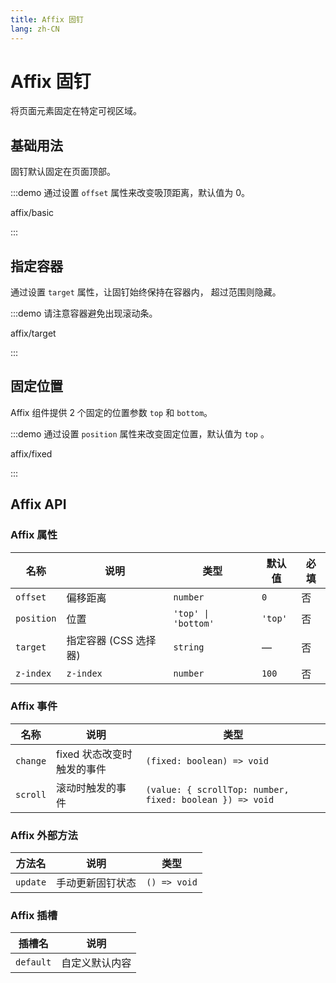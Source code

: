 ```yaml
---
title: Affix 固钉
lang: zh-CN
---
```


# Affix 固钉

将页面元素固定在特定可视区域。

## 基础用法

固钉默认固定在页面顶部。

:::demo 通过设置 `offset` 属性来改变吸顶距离，默认值为 0。

affix/basic

:::

## 指定容器

通过设置 `target` 属性，让固钉始终保持在容器内， 超过范围则隐藏。

:::demo 请注意容器避免出现滚动条。

affix/target

:::

## 固定位置

Affix 组件提供 2 个固定的位置参数 `top` 和 `bottom`。

:::demo 通过设置 `position` 属性来改变固定位置，默认值为 `top` 。

affix/fixed

:::

## Affix API

### Affix 属性

| 名称       | 说明                  | 类型                | 默认值  | 必填 |
| ---------- | --------------------- | ------------------- | ------- | ---- |
| `offset`   | 偏移距离              | `number`            | `0`     | 否   |
| `position` | 位置                  | `'top' \| 'bottom'` | `'top'` | 否   |
| `target`   | 指定容器 (CSS 选择器) | `string`            | —       | 否   |
| `z-index`  | `z-index`             | `number`            | `100`   | 否   |

### Affix 事件

| 名称     | 说明                       | 类型                                                     |
| -------- | -------------------------- | -------------------------------------------------------- |
| `change` | fixed 状态改变时触发的事件 | `(fixed: boolean) => void`                               |
| `scroll` | 滚动时触发的事件           | `(value: { scrollTop: number, fixed: boolean }) => void` |

### Affix 外部方法

| 方法名   | 说明             | 类型         |
| -------- | ---------------- | ------------ |
| `update` | 手动更新固钉状态 | `() => void` |

### Affix 插槽

| 插槽名    | 说明           |
| --------- | -------------- |
| `default` | 自定义默认内容 |

